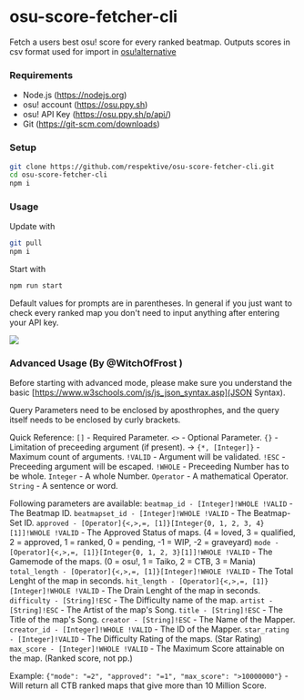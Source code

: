 # osu-score-fetcher-cli
 Fetch a users best osu! score for every ranked beatmap. Outputs scores in csv format used for import in [osu!alternative](https://twitter.com/albino_rhino12/status/1352293214536015880?lang=en)
 
### Requirements
- Node.js (https://nodejs.org)
- osu! account (https://osu.ppy.sh)
- osu! API Key (https://osu.ppy.sh/p/api/)
- Git (https://git-scm.com/downloads)

### Setup
```Bash
git clone https://github.com/respektive/osu-score-fetcher-cli.git
cd osu-score-fetcher-cli
npm i
```

### Usage
Update with
```Bash
git pull
npm i
```
Start with
```Bash
npm run start
```

Default values for prompts are in parentheses. In general if you just want to check every ranked map you don't need to input anything after entering your API key.

![](https://pek.li/mxj7qw.gif)

### Advanced Usage (By @WitchOfFrost )
Before starting with advanced mode, please make sure you understand the basic [https://www.w3schools.com/js/js_json_syntax.asp](JSON Syntax).

Query Parameters need to be enclosed by aposthrophes, and the query itself needs to be enclosed by curly brackets.

Quick Reference:
`[]` - Required Parameter.
`<>` - Optional Parameter.
`{}` - Limitation of preceeding argument (if present).
-> `{*, [Integer]}` - Maximum count of arguments.
`!VALID` - Argument will be validated.
`!ESC` - Preceeding argument will be escaped.
`!WHOLE` - Preceeding Number has to be whole.
`Integer` - A whole Number.
`Operator` - A mathematical Operator.
`String` - A sentence or word.


Following parameters are available:
`beatmap_id - [Integer]!WHOLE !VALID` - The Beatmap ID.
`beatmapset_id - [Integer]!WHOLE !VALID` - The Beatmap-Set ID.
`approved - [Operator]{<,>,=, [1]}[Integer{0, 1, 2, 3, 4}[1]]!WHOLE !VALID` - The Approved Status of maps. (4 = loved, 3 = qualified, 2 = approved, 1 = ranked, 0 = pending, -1 = WIP, -2 = graveyard)
`mode - [Operator]{<,>,=, [1]}[Integer{0, 1, 2, 3}[1]]!WHOLE !VALID` - The Gamemode of the maps. (0 = osu!, 1 = Taiko, 2 = CTB, 3 = Mania)
`total_length - [Operator]{<,>,=, [1]}[Integer]!WHOLE !VALID` - The Total Lenght of the map in seconds.
`hit_length - [Operator]{<,>,=, [1]}[Integer]!WHOLE !VALID` - The Drain Lenght of the map in seconds.
`difficulty - [String]!ESC` - The Difficulty name of the map.
`artist - [String]!ESC` - The Artist of the map's Song.
`title - [String]!ESC`  - The Title of the map's Song.
`creator - [String]!ESC` - The Name of the Mapper.
`creator_id - [Integer]!WHOLE !VALID` - The ID of the Mapper.
`star_rating - [Integer]!VALID` - The Difficulty Rating of the maps. (Star Rating)
`max_score - [Integer]!WHOLE !VALID` - The Maximum Score attainable on the map. (Ranked score, not pp.)

Example:
`{"mode": "=2", "approved": "=1", "max_score": ">10000000"}` - Will return all CTB ranked maps that give more than 10 Million Score.